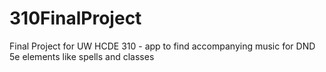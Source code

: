 # 310FinalProject
Final Project for UW HCDE 310 - app to find accompanying music for DND 5e elements like spells and classes
